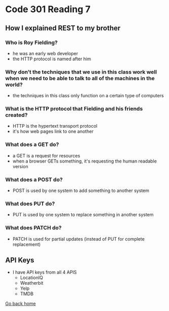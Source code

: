 # Code 301 Reading 7

## How I explained REST to my brother

### Who is Roy Fielding?

- he was an early web developer
- the HTTP protocol is named after him

### Why don’t the techniques that we use in this class work well when we need to be able to talk to all of the machines in the world?

- the techniques in this class only function on a certain type of computers

### What is the HTTP protocol that Fielding and his friends created?

- HTTP is the hypertext transport protocol
- it's how web pages link to one another

### What does a GET do?

- a GET is a request for resources
- when a browser GETs something, it's requesting the human readable version

### What does a POST do?

- POST is used by one system to add something to another system

### What does PUT do?

- PUT is used by one system to replace something in another system

### What does PATCH do?

- PATCH is used for partial updates (instead of PUT for complete replacement)

## API Keys

- I have API keys from all 4 APIS
  - LocationIQ
  - Weatherbit
  - Yelp
  - TMDB

[Go back home](/reading-notes/)
